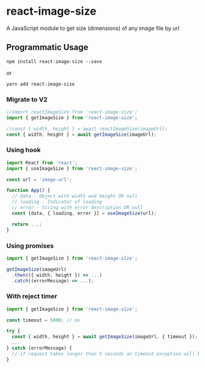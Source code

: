 # react-image-size

A JavaScript module to get size (dimensions) of any image file by url

## Programmatic Usage

```shell
npm install react-image-size --save
```

or

```shell
yarn add react-image-size
```

### Migrate to V2
```javascript
//import reactImageSize from 'react-image-size';
import { getImageSize } from 'react-image-size';

//const { width, height } = await reactImageSize(imageUrl);
const { width, height } = await getImageSize(imageUrl);
```

### Using hook
```javascript
import React from 'react';
import { useImageSize } from 'react-image-size';

const url = 'image-url';

function App() {
  // data - Object with width and height OR null
  // loading - Indicator of loading
  // error - String with error description OR null
  const [data, { loading, error }] = useImageSize(url);

  return ...;
}
```

### Using promises
```javascript
import { getImageSize } from 'react-image-size';

getImageSize(imageUrl)
  .then(({ width, height }) => ...)
  .catch((errorMessage) => ...);
```

### With reject timer
```javascript
import { getImageSize } from 'react-image-size';

const timeout = 5000; // ms

try {
  const { width, height } = await getImageSize(imageUrl, { timeout });
  ...
} catch (errorMessage) {
  // if request takes longer than 5 seconds an timeout exception will be thrown
}
```
